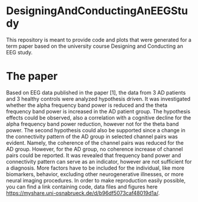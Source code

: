 # DesigningAndConductingAnEEGStudy
This repository is meant to provide code and plots that were generated for a term paper based on the university course Designing and Conducting an EEG study. 

# The paper 
Based on EEG data published in the paper [1], the data from 3 AD patients and 3 healthy controls were analyzed hypothesis driven. It was investigated whether the alpha frequency band power is reduced and the theta frequency band power is increased in the AD patient group. The hypothesis effects could be observed, also a correlation with a cognitive decline for the alpha frequency band power reduction, however not for the theta band power. The second hypothesis could also be supported since a change in the connectivity pattern of the AD group in selected channel pairs was evident. Namely, the coherence of the channel pairs was reduced for the AD group. However, for the AD group, no coherence increase of channel pairs could be reported. It was revealed that frequency band power and connectivity pattern can serve as an indicator, however are not sufficient for a diagnosis. More factors have to be included for the individual, like more biomarkers, behavior, excluding other neurogenerative illnesses, or more neural imaging procedures. In order to make reproduction easily possible, you can find a link containing code,
data files and figures here https://myshare.uni-osnabrueck.de/d/b96df5073caf48019d1a/.

